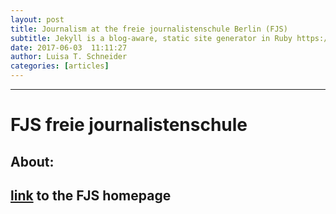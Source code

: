 ```yaml
---
layout: post
title: Journalism at the freie journalistenschule Berlin (FJS)
subtitle: Jekyll is a blog-aware, static site generator in Ruby https://jekyllrb.com
date: 2017-06-03  11:11:27
author: Luisa T. Schneider
categories: [articles]
---
```

---
# FJS freie journalistenschule

## About:
> 


[link](http://www.freie-journalistenschule.de/) to the FJS homepage
---